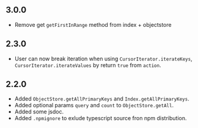 ## 3.0.0
- Remove get `getFirstInRange` method from index + objectstore

## 2.3.0
- User can now break iteration when using `CursorIterator.iterateKeys`, 
`CursorIterator.iterateValues` by return `true` from `action`.

## 2.2.0

- Added `ObjectStore.getAllPrimaryKeys` and `Index.getAllPrimaryKeys`.
- Added optional params `query` and `count` to `ObjectStore.getAll`.
- Added some jsdoc.
- Added `.npmignore` to exlude typescript source fron npm distribution.